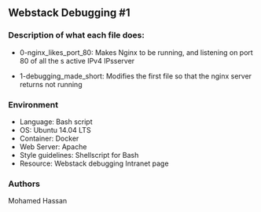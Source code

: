 ## Webstack Debugging #1

### Description of what each file does:

* 0-nginx_likes_port_80: Makes Nginx to be running, and listening on port 80 of all the s active IPv4 IPsserver

* 1-debugging_made_short: Modifies the first file so that the nginx server returns not running

### Environment

* Language: Bash script
* OS: Ubuntu 14.04 LTS
* Container: Docker
* Web Server: Apache
* Style guidelines: Shellscript for Bash
* Resource: Webstack debugging Intranet page

### Authors
Mohamed Hassan
